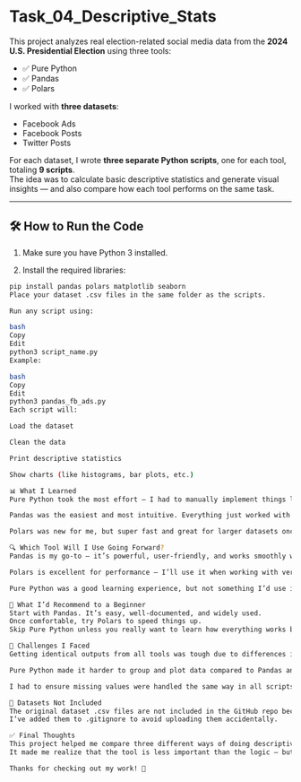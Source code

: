 # Task_04_Descriptive_Stats

This project analyzes real election-related social media data from the **2024 U.S. Presidential Election** using three tools:

- ✅ Pure Python  
- ✅ Pandas  
- ✅ Polars  

I worked with **three datasets**:
- Facebook Ads  
- Facebook Posts  
- Twitter Posts  

For each dataset, I wrote **three separate Python scripts**, one for each tool, totaling **9 scripts**.  
The idea was to calculate basic descriptive statistics and generate visual insights — and also compare how each tool performs on the same task.

---

## 🛠 How to Run the Code

1. Make sure you have Python 3 installed.

2. Install the required libraries:

```bash
pip install pandas polars matplotlib seaborn
Place your dataset .csv files in the same folder as the scripts.

Run any script using:

bash
Copy
Edit
python3 script_name.py
Example:

bash
Copy
Edit
python3 pandas_fb_ads.py
Each script will:

Load the dataset

Clean the data

Print descriptive statistics

Show charts (like histograms, bar plots, etc.)

📊 What I Learned
Pure Python took the most effort — I had to manually implement things like mean, median, and plotting.

Pandas was the easiest and most intuitive. Everything just worked with built-in functions.

Polars was new for me, but super fast and great for larger datasets once I got used to its syntax.

🔍 Which Tool Will I Use Going Forward?
Pandas is my go-to — it’s powerful, user-friendly, and works smoothly with visualization libraries like Seaborn and Matplotlib.

Polars is excellent for performance — I’ll use it when working with very large files.

Pure Python was a good learning experience, but not something I’d use in real projects.

👶 What I’d Recommend to a Beginner
Start with Pandas. It’s easy, well-documented, and widely used.
Once comfortable, try Polars to speed things up.
Skip Pure Python unless you really want to learn how everything works behind the scenes.

🚧 Challenges I Faced
Getting identical outputs from all tools was tough due to differences in how they handle things like null values and data types.

Pure Python made it harder to group and plot data compared to Pandas and Polars.

I had to ensure missing values were handled the same way in all scripts for fair comparison.

📁 Datasets Not Included
The original dataset .csv files are not included in the GitHub repo because they are large and sensitive.
I’ve added them to .gitignore to avoid uploading them accidentally.

✅ Final Thoughts
This project helped me compare three different ways of doing descriptive stats.
It made me realize that the tool is less important than the logic — but having the right tool saves time and effort.

Thanks for checking out my work! 🌟






